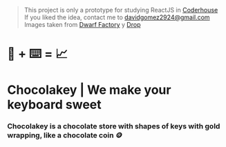 > This project is only a prototype for studying ReactJS in [Coderhouse](https://coderhouse.com)<br>
> If you liked the idea, contact me to <davidgomez2924@gmail.com><br>
> Images taken from [Dwarf Factory](https://www.dwarf-factory.com/product/the-pastry-house-keycap/) y [Drop](https://drop.com/buy/dwarf-factory-foodie-artisan-keycap)
# 🍫 + ⌨️ = 📈
# Chocolakey | We make your keyboard sweet 

### Chocolakey is a chocolate store with shapes of keys with gold wrapping, like a chocolate coin 🪙
